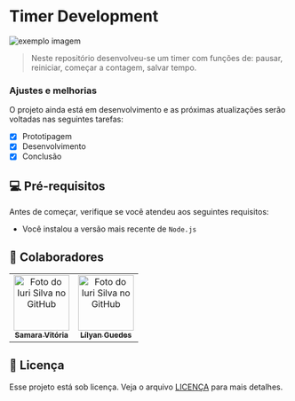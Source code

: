 # Timer Development

<!---Esses são exemplos. Veja https://shields.io para outras pessoas ou para personalizar este conjunto de escudos. Você pode querer incluir dependências, status do projeto e informações de licença aqui--->

<img src="" alt="exemplo imagem">

> Neste repositório desenvolveu-se um timer com funções de: pausar, reiniciar, começar a contagem, salvar tempo.

### Ajustes e melhorias

O projeto ainda está em desenvolvimento e as próximas atualizações serão voltadas nas seguintes tarefas:

- [x] Prototipagem
- [x] Desenvolvimento
- [x] Conclusão

## 💻 Pré-requisitos

Antes de começar, verifique se você atendeu aos seguintes requisitos:
<!---Estes são apenas requisitos de exemplo. Adicionar, duplicar ou remover conforme necessário--->
* Você instalou a versão mais recente de `Node.js`

## 🤝 Colaboradores

<table>
  <tr>
    <td align="center">
      <a href="https://www.linkedin.com/in/iamsamarav/">
        <img src="https://media.licdn.com/dms/image/D4D03AQFPNXrqXphbrQ/profile-displayphoto-shrink_200_200/0/1669081570828?e=1684368000&v=beta&t=zaSdLyYijQJM1GqY4fcNpXRj85OjXTNllaORI_UI2Bk" width="100px;" alt="Foto do Iuri Silva no GitHub"/><br>
        <sub>
          <b>Samara Vitória</b>
        </sub>
      </a>
    </td>
    <td align="center">
      <a href="https://www.linkedin.com/in/lilyan-guedes/">
        <img src="https://media.licdn.com/dms/image/D4D03AQEIOel6LBwYUQ/profile-displayphoto-shrink_200_200/0/1679143057736?e=1684972800&v=beta&t=wBh_oSE_xLtxOh6ZByyJKb136sAshD_KKOaH4VeeOdA" width="100px;" alt="Foto do Iuri Silva no GitHub"/><br>
        <sub>
          <b>Lílyan Guedes</b>
        </sub>
      </a>
    </td>
  </tr>
</table>

## 📝 Licença

Esse projeto está sob licença. Veja o arquivo [LICENÇA](LICENSE.md) para mais detalhes.
 
